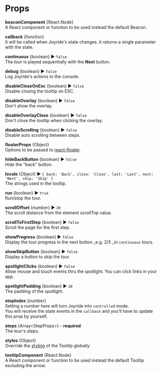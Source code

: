 # Props

**beaconComponent** {React.Node}  
A React component or function to be used instead the default Beacon.

**callback** {function}  
It will be called when Joyride's state changes. it returns a single parameter with the state.

**continuous** {boolean} ▶︎ `false`  
The tour is played sequentially with the **Next** button.

**debug** {boolean} ▶︎ `false`  
Log Joyride's actions to the console.

**disableCloseOnEsc** {boolean} ▶︎ `false`  
Disable closing the tooltip on ESC.

**disableOverlay** {boolean} ▶︎ `false`  
Don't show the overlay.

**disableOverlayClose** {boolean} ▶︎ `false`  
Don't close the tooltip when clicking the overlay.

**disableScrolling** {boolean} ▶︎ `false`  
Disable auto scrolling between steps.

**floaterProps** {Object}  
Options to be passed to [react-floater](https://github.com/gilbarbara/react-floater).

**hideBackButton** {boolean} ▶︎ `false`  
Hide the "back" button.

**locale** {Object} ▶︎ `{ back: 'Back', close: 'Close', last: 'Last', next: 'Next', skip: 'Skip' }`  
The strings used in the tooltip.

**run** {boolean} ▶︎ `true`  
Run/stop the tour.

**scrollOffset** {number} ▶︎ `20`  
The scroll distance from the element scrollTop value.

**scrollToFirstStep** {boolean} ▶︎ `false`  
Scroll the page for the first step.

**showProgress** {boolean} ▶︎ `false`  
Display the tour progress in the next button \_e.g. 2/5 \_in `continuous` tours.

**showSkipButton** {boolean} ▶︎ `false`  
Display a button to skip the tour.

**spotlightClicks** {boolean} ▶︎ `false`  
Allow mouse and touch events thru the spotlight. You can click links in your app.

**spotlightPadding** {boolean} ▶︎ `10`  
The padding of the spotlight.

**stepIndex** {number}  
Setting a number here will turn Joyride into `controlled` mode.  
You will receive the state events in the `callback` and you'll have to update this prop by yourself.

**steps** {Array&lt;StepProps&gt;} - **required**  
The tour's steps.

**styles** {Object}  
Override the [styling](styling.md) of the Tooltip globally

**tooltipComponent** {React.Node}  
A React component or function to be used instead the default Tooltip excluding the arrow.


